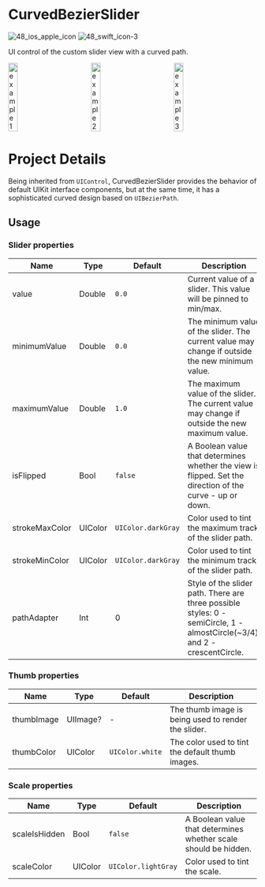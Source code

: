 # CurvedBezierSlider
![48_ios_apple_icon](https://github.com/HelenaL/WeatherMeApp_iOS/assets/5014495/936236cb-445f-4430-ac97-3c367f1bacf4) ![48_swift_icon-3](https://github.com/HelenaL/WeatherMeApp_iOS/assets/5014495/3d35e284-a9e7-4851-9601-9439c26c41f3)

UI control of the custom slider view with a curved path.

<div style="display: flex; justify-content: center;">
  <img src="https://github.com/HelenaL/CurvedBezierSlider/assets/5014495/530967d8-dc6b-4d5d-894d-a3ddeaebec2b" width="28%" alt="example 1" style="margin-right: 100px;"/>
  <img src="https://github.com/HelenaL/CurvedBezierSlider/assets/5014495/79bf9adb-d83f-473f-936e-d51f3e24d23e" width="28%" alt="example 2" style="margin-right: 100px;"/>
  <img src="https://github.com/HelenaL/CurvedBezierSlider/assets/5014495/d7d47583-8eac-4bf0-8dd3-77ce32a1e93c" width="28%" alt="example 3" style="margin-right: 100px;"/>
</div>


# Project Details
Being inherited from `UIControl`, CurvedBezierSlider provides the behavior of default UIKit interface components, but at the same time, it has a sophisticated curved design based on `UIBezierPath`.

## Usage

### Slider properties

| Name         | Type    | Default | Description |
| ------------ | ------- | ------- | ----------- |
| value | Double | `0.0` | Current value of a slider. This value will be pinned to min/max. |
| minimumValue | Double | `0.0` | The minimum value of the slider. The current value may change if outside the new minimum value. |
| maximumValue | Double | `1.0` | The maximum value of the slider. The current value may change if outside the new maximum value. |
| isFlipped | Bool | `false` | A Boolean value that determines whether the view is flipped. Set the direction of the curve - up or down. |
| strokeMaxColor | UIColor | `UIColor.darkGray` | Color used to tint the maximum track of the slider path. |
| strokeMinColor | UIColor | `UIColor.darkGray` | Color used to tint the minimum track of the slider path. |
| pathAdapter | Int | 0 | Style of the slider path. There are three possible styles: 0 - semiCircle, 1 - almostCircle(~3/4), and 2 - crescentCircle. |

### Thumb properties
| Name         | Type    | Default | Description |
| ------------ | ------- | ------- | ----------- |
| thumbImage | UIImage? | - | The thumb image is being used to render the slider. |
| thumbColor | UIColor | `UIColor.white` | The color used to tint the default thumb images. |

### Scale properties
| Name         | Type    | Default | Description |
| ------------ | ------- | ------- | ----------- |
| scaleIsHidden | Bool | `false` | A Boolean value that determines whether scale should be hidden. |
| scaleColor | UIColor | `UIColor.lightGray` | Color used to tint the scale. |

